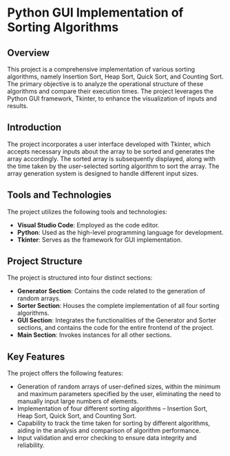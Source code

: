 # Python GUI Implementation of Sorting Algorithms

## Overview
This project is a comprehensive implementation of various sorting algorithms, namely Insertion Sort, Heap Sort, Quick Sort, and Counting Sort. The primary objective is to analyze the operational structure of these algorithms and compare their execution times. The project leverages the Python GUI framework, Tkinter, to enhance the visualization of inputs and results.

## Introduction
The project incorporates a user interface developed with Tkinter, which accepts necessary inputs about the array to be sorted and generates the array accordingly. The sorted array is subsequently displayed, along with the time taken by the user-selected sorting algorithm to sort the array. The array generation system is designed to handle different input sizes.

## Tools and Technologies
The project utilizes the following tools and technologies:
* **Visual Studio Code**: Employed as the code editor.
* **Python**: Used as the high-level programming language for development.
* **Tkinter**: Serves as the framework for GUI implementation.

## Project Structure
The project is structured into four distinct sections:
* **Generator Section**: Contains the code related to the generation of random arrays.
* **Sorter Section**: Houses the complete implementation of all four sorting algorithms.
* **GUI Section**: Integrates the functionalities of the Generator and Sorter sections, and contains the code for the entire frontend of the project.
* **Main Section**: Invokes instances for all other sections.

## Key Features
The project offers the following features:
* Generation of random arrays of user-defined sizes, within the minimum and maximum parameters specified by the user, eliminating the need to manually input large numbers of elements.
* Implementation of four different sorting algorithms – Insertion Sort, Heap Sort, Quick Sort, and Counting Sort.
* Capability to track the time taken for sorting by different algorithms, aiding in the analysis and comparison of algorithm performance.
* Input validation and error checking to ensure data integrity and reliability.